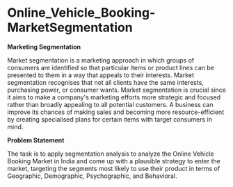 # Online_Vehicle_Booking-MarketSegmentation

**Marketing Segmentation**

Market segmentation is a marketing approach in which groups of consumers are identified so that particular items or product lines can be presented to them in a way that appeals to their interests. Market segmentation recognises that not all clients have the same interests, purchasing power, or consumer wants. Market segmentation is crucial since it aims to make a company's marketing efforts more strategic and focused rather than broadly appealing to all potential customers. A business can improve its chances of making sales and becoming more resource-efficient by creating specialised plans for certain items with target consumers in mind.


**Problem Statement**

The task is to apply segmentation analysis to analyze the Online Vehicle Booking Market in India and come up with a plausible strategy to enter the market, targeting the segments most likely to use their product in terms of Geographic, Demographic, Psychographic, and Behavioral.
